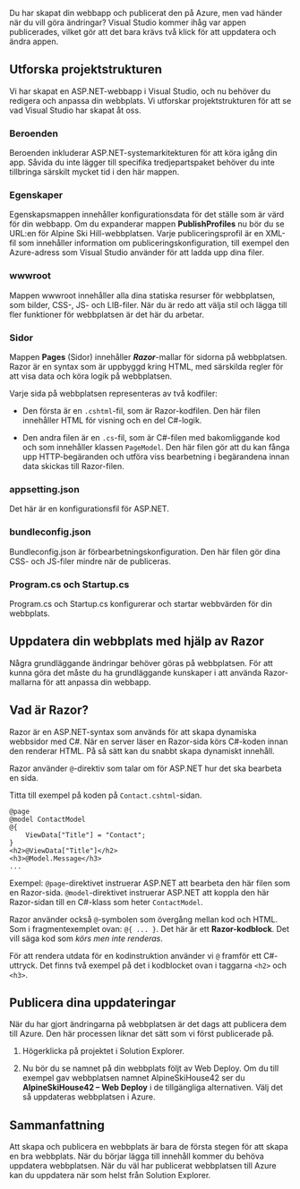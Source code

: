 Du har skapat din webbapp och publicerat den på Azure, men vad händer när du vill göra ändringar? Visual Studio kommer ihåg var appen publicerades, vilket gör att det bara krävs två klick för att uppdatera och ändra appen.

## <a name="explore-the-project-structure"></a>Utforska projektstrukturen

Vi har skapat en ASP.NET-webbapp i Visual Studio, och nu behöver du redigera och anpassa din webbplats. Vi utforskar projektstrukturen för att se vad Visual Studio har skapat åt oss.

### <a name="dependencies"></a>Beroenden

Beroenden inkluderar ASP.NET-systemarkitekturen för att köra igång din app. Såvida du inte lägger till specifika tredjepartspaket behöver du inte tillbringa särskilt mycket tid i den här mappen.

### <a name="properties"></a>Egenskaper

Egenskapsmappen innehåller konfigurationsdata för det ställe som är värd för din webbapp. Om du expanderar mappen **PublishProfiles** nu bör du se URL:en för Alpine Ski Hill-webbplatsen. Varje publiceringsprofil är en XML-fil som innehåller information om publiceringskonfiguration, till exempel den Azure-adress som Visual Studio använder för att ladda upp dina filer.

### <a name="wwwroot"></a>wwwroot

Mappen wwwroot innehåller alla dina statiska resurser för webbplatsen, som bilder, CSS-, JS- och LIB-filer. När du är redo att välja stil och lägga till fler funktioner för webbplatsen är det här du arbetar.

### <a name="pages"></a>Sidor

Mappen **Pages** (Sidor) innehåller _**Razor**_-mallar för sidorna på webbplatsen.
Razor är en syntax som är uppbyggd kring HTML, med särskilda regler för att visa data och köra logik på webbplatsen.

Varje sida på webbplatsen representeras av två kodfiler:

- Den första är en `.cshtml`-fil, som är Razor-kodfilen. Den här filen innehåller HTML för visning och en del C#-logik.

- Den andra filen är en `.cs`-fil, som är C#-filen med bakomliggande kod och som innehåller klassen `PageModel`. Den här filen gör att du kan fånga upp HTTP-begäranden och utföra viss bearbetning i begärandena innan data skickas till Razor-filen.

### <a name="appsettingjson"></a>appsetting.json

Det här är en konfigurationsfil för ASP.NET.

### <a name="bundleconfigjson"></a>bundleconfig.json

Bundleconfig.json är förbearbetningskonfiguration. Den här filen gör dina CSS- och JS-filer mindre när de publiceras.

### <a name="programcs-and-startupcs"></a>Program.cs och Startup.cs

Program.cs och Startup.cs konfigurerar och startar webbvärden för din webbplats.

## <a name="updating-your-website-using-razor"></a>Uppdatera din webbplats med hjälp av Razor

Några grundläggande ändringar behöver göras på webbplatsen. För att kunna göra det måste du ha grundläggande kunskaper i att använda Razor-mallarna för att anpassa din webbapp.

## <a name="what-is-razor"></a>Vad är Razor?

Razor är en ASP.NET-syntax som används för att skapa dynamiska webbsidor med C#. När en server läser en Razor-sida körs C#-koden innan den renderar HTML. På så sätt kan du snabbt skapa dynamiskt innehåll.

Razor använder `@`-direktiv som talar om för ASP.NET hur det ska bearbeta en sida.

Titta till exempel på koden på `Contact.cshtml`-sidan.

```aspx-csharp
@page
@model ContactModel
@{
    ViewData["Title"] = "Contact";
}
<h2>@ViewData["Title"]</h2>
<h3>@Model.Message</h3>
...
```

Exempel: `@page`-direktivet instruerar ASP.NET att bearbeta den här filen som en Razor-sida.
`@model`-direktivet instruerar ASP.NET att koppla den här Razor-sidan till en C#-klass som heter `ContactModel`.

Razor använder också `@`-symbolen som övergång mellan kod och HTML.
Som i fragmentexemplet ovan: `@{ ... }`. Det här är ett **Razor-kodblock**. Det vill säga kod som _körs men inte renderas_.

För att rendera utdata för en kodinstruktion använder vi `@` framför ett C#-uttryck. Det finns två exempel på det i kodblocket ovan i taggarna `<h2>` och `<h3>`.

## <a name="publish-your-updates"></a>Publicera dina uppdateringar

När du har gjort ändringarna på webbplatsen är det dags att publicera dem till Azure. Den här processen liknar det sätt som vi först publicerade på.

1. Högerklicka på projektet i Solution Explorer.

1. Nu bör du se namnet på din webbplats följt av Web Deploy. Om du till exempel gav webbplatsen namnet AlpineSkiHouse42 ser du **AlpineSkiHouse42 – Web Deploy** i de tillgängliga alternativen. Välj det så uppdateras webbplatsen i Azure.

## <a name="summary"></a>Sammanfattning

Att skapa och publicera en webbplats är bara de första stegen för att skapa en bra webbplats. När du börjar lägga till innehåll kommer du behöva uppdatera webbplatsen. När du väl har publicerat webbplatsen till Azure kan du uppdatera när som helst från Solution Explorer.
